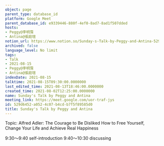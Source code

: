 ```yaml
---
object: page
parent_type: database_id
platform: Google Meet
parent_database_id: e9339446-880f-4ef0-8ad7-8ad1f507dded
hosts:
- Peggy@李明霈
- Antina@張庭瑄
notion_url: https://www.notion.so/Sunday-s-Talk-by-Peggy-and-Antina-529d6452a0524c07b4cdb7f5f89585d0
archived: false
language_level: No limit
tags:
- Talk
- 2021-08-15
- Peggy@李明霈
- Antina@張庭瑄
indexDate: 2021-08-15
talktime: 2021-08-15T09:30:00.0000000
last_edited_time: 2021-08-13T18:46:00.0000000
created_time: 2021-08-02T12:25:00.0000000
name: Sunday's Talk by Peggy and Antina
meeting_link: https://meet.google.com/uor-traf-jys
id: 529d6452-a052-4c07-b4cd-b7f5f89585d0
title: Sunday's Talk by Peggy and Antina
---
```


Topic: Alfred Adler: The Courage to Be Disliked
How to Free Yourself, Change Your Life and Achieve Real Happiness

9:30～9:40 self-introduction
9:40～10:30 discussing


